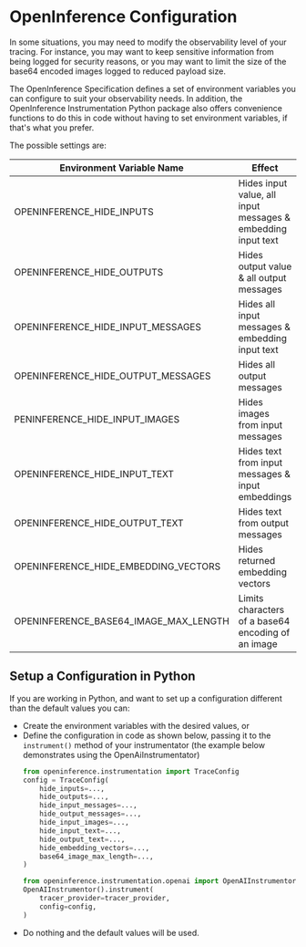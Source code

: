 # OpenInference Configuration

In some situations, you may need to modify the observability level of your tracing. For instance, you may want to keep sensitive information from being logged for security reasons, or you may want to limit the size of the base64 encoded images logged to reduced payload size.

The OpenInference Specification defines a set of environment variables you can configure to suit your observability needs. In addition, the OpenInference Instrumentation Python package also offers convenience functions to do this in code without having to set environment variables, if that's what you prefer.

The possible settings are:

| Environment Variable Name             | Effect                                                       | Type | Default |
|---------------------------------------|--------------------------------------------------------------|------|---------|
| OPENINFERENCE_HIDE_INPUTS             | Hides input value, all input messages & embedding input text | bool | False   |
| OPENINFERENCE_HIDE_OUTPUTS            | Hides output value & all output messages                     | bool | False   |
| OPENINFERENCE_HIDE_INPUT_MESSAGES     | Hides all input messages & embedding input text              | bool | False   |
| OPENINFERENCE_HIDE_OUTPUT_MESSAGES    | Hides all output messages                                    | bool | False   |
| PENINFERENCE_HIDE_INPUT_IMAGES        | Hides images from input messages                             | bool | False   |
| OPENINFERENCE_HIDE_INPUT_TEXT         | Hides text from input messages & input embeddings            | bool | False   |
| OPENINFERENCE_HIDE_OUTPUT_TEXT        | Hides text from output messages                              | bool | False   |
| OPENINFERENCE_HIDE_EMBEDDING_VECTORS  | Hides returned embedding vectors                             | bool | False   |
| OPENINFERENCE_BASE64_IMAGE_MAX_LENGTH | Limits characters of a base64 encoding of an image           | int  | 32,000  |

## Setup a Configuration in Python

If you are working in Python, and want to set up a configuration different than the default values you can:
- Create the environment variables with the desired values, or
- Define the configuration in code as shown below, passing it to the `instrument()` method of your instrumentator (the example below demonstrates using the OpenAiInstrumentator)
    ```python
    from openinference.instrumentation import TraceConfig
    config = TraceConfig(        
        hide_inputs=...,
        hide_outputs=...,
        hide_input_messages=...,
        hide_output_messages=...,
        hide_input_images=...,
        hide_input_text=...,
        hide_output_text=...,
        hide_embedding_vectors=...,
        base64_image_max_length=...,
    )

    from openinference.instrumentation.openai import OpenAIInstrumentor
    OpenAIInstrumentor().instrument(
        tracer_provider=tracer_provider,
        config=config,
    )
    ```
- Do nothing and the default values will be used.
